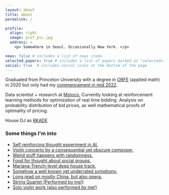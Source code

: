 ```yaml
---
layout: about
title: about
permalink: /

profile:
  align: right
  image: prof_pic.jpg
  address: >
    <p> Somewhere in Seoul. Occasionally New York. </p>

news: false # includes a list of news items
selected_papers: true # includes a list of papers marked as "selected={true}"
social: true  # includes social icons at the bottom of the page
---
```


Graduated from Princeton University with a degree in [ORFE](https://orfe.princeton.edu/home) (applied math) in 2020 but only had my [commencement in mid 2022](https://www.princeton.edu/news/2022/05/18/class-2020-returns-princeton-and-celebrates-campus-commencement). 

Data scientist + research at [Moloco.](https://www.moloco.com/en/) Currently looking at reinforcement learning methods for
optimization of real time bidding. Analysis on probability distribution of bid prices, as well mathematical proofs of optimality of pricing.

House DJ as [RKADE](https://open.spotify.com/artist/3N2OsL09WQp4QF4U9VpgUq?si=4PLgRXPBS4-NyNo3U9JjQg)



### Some things I'm into ###

- [Self reinforcing thought experiment in AI.](https://www.lesswrong.com/tag/rokos-basilisk)
- [Violin concerto by a consequential yet obscure composer.](https://www.youtube.com/watch?v=p8uCC3InB74&list=OLAK5uy_n0nmVpdHBqMv6-aPr-v52krEHnWXjC4oU)
- [Weird stuff happens with randomness.](https://gottwurfelt.com/2022/03/14/rolling-the-dice/)
- [Food for thought about social groups.](https://slatestarcodex.com/2014/09/30/i-can-tolerate-anything-except-the-outgroup/) 
- [Mariana-Trench-level deep house track.](https://www.youtube.com/watch?v=jvGm_vZmBTg) 
- [Somehow a well known yet underrated symphony.](https://www.youtube.com/watch?v=GB3zR_X25UU)
- [Long read on mostly China, but also opera.](https://danwang.co/)
- [String Quartet (Performed by me!)](https://youtu.be/fYxELFM_bIY)
- [Solo violin work (also performed by me!)](https://www.youtube.com/watch?v=N2FQD9veLwA)

